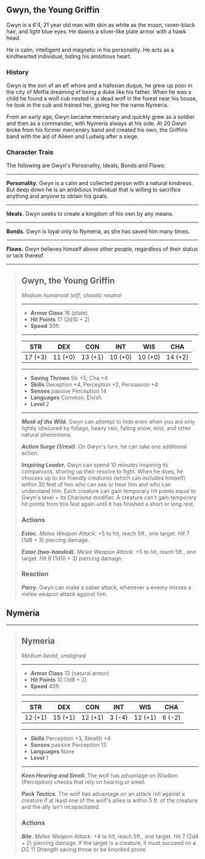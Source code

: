 ## Gwyn, the Young Griffin
Gwyn is a 6'4, 21 year old man with skin as white as the moon, raven-black hair, and light blue eyes. He dawns a silver-like plate armor with a hawk head.

He is calm, intelligent and magnetic in his personality. He acts as a kindhearted individual, hiding his ambitious heart.


### History
Gwyn is the son of an elf whore and a hafexian duque, he grew up poor in the city of Melfia dreaming of being a duke like his father. When he was a child he found a wolf cub nested in a dead wolf in the forest near his house, he took in the cub and trained her, giving her the name Nymeria.

From an early age, Gwyn became mercenary and quickly grew as a soldier and then as a commander, with Nymeria always at his side. At 20 Gwyn broke from his former mercenary band and created his own, the Griffins band with the aid of Aileen and Ludwig after a siege.


### Character Trais
The following are Gwyn's Personality, Ideals, Bonds and Flaws:
___
**Personality.**
Gwyn is a calm and collected person with a natural kindness. But deep down  he is an ambitious individual that is willing to sacrifice anything and anyone to obtain his goals.
___
**Ideals.**
Gwyn seeks to create a kingdom of his own by any means.
___
**Bonds.**
Gwyn is loyal only to Nymeria, as she has saved him many times.
___
**Flaws.**
Gwyn believes himself above other people, regardless of their status or lack thereof.


___
> ## Gwyn, the Young Griffin
>*Medium humanoid (elf), chaotic neutral*
> ___
> - **Armor Class** 18 (plate)
> - **Hit Points** 17 (2d10 + 2)
> - **Speed** 30ft.
>___
>|   STR   |   DEX   |   CON   |   INT   |   WIS   |   CHA   |
>|:-------:|:-------:|:-------:|:-------:|:-------:|:-------:|
>| 17 (+3) | 11 (+0) | 13 (+1) | 10 (+0) | 10 (+0) | 14 (+2) |
>___
> - **Saving Throws** Str +5, Cha +4
> - **Skills** Deception +4, Perception +2, Persuasion +4
> - **Senses** passive Perception 14
> - **Languages** Common, Elvish
> - **Level** 2
> ___
> ***Mask of the Wild.***
> Gwyn can attempt to hide even when you are only lightly obscured by foliage, heavy rain, falling snow, mist, and other natural phenomena.
>
> ***Action Surge (1/rest).***
> On Gwyn's turn, he can take one additional action.
>
> ***Inspiring Leader.***
> Gwyn can spend 10 minutes inspiring its companions, shoring up their resolve to fight. When he does, he chooses up to six friendly creatures (which can includes himself) within 30 feet of him who can see or hear him and who can understand him. Each creature can gain temporary hit points equal to Gwyn's level + its Charisma modifier. A creature can't gain temporary hit points from this feat again until it has finished a short or long rest.
>
> ### Actions
> ***Estoc.*** *Melee Weapon Attack:* +5 to hit, reach 5ft., one target. *Hit* 7 (1d8 + 3) piercing damage. 
>
> ***Estoc (two-handed).*** *Melee Weapon Attack:* +5 to hit, reach 5ft., one target. *Hit* 8 (1d10 + 3) piercing damage. 
>
> ### Reaction
> ***Parry.*** Gwyn can make a saber attack, whenever a enemy misses a melee weapon attack against him.
>


## Nymeria

___
> ## Nymeria
>*Medium beast, unaligned*
> ___
> - **Armor Class** 13 (natural armor)
> - **Hit Points** 10 (1d8 + 2)
> - **Speed** 40ft.
>___
>|   STR   |   DEX   |   CON   |   INT   |   WIS   |   CHA   |
>|:-------:|:-------:|:-------:|:-------:|:-------:|:-------:|
>| 12 (+1) | 15 (+1) | 12 (+1) |  3 (-4) | 12 (+1) |  6 (-2) |
>___
> - **Skills** Perception +3, Stealth +4
> - **Senses** passive Perception 13
> - **Languages** None
> - **Level** 1
> ___
> ***Keen Hearing and Smell.*** The wolf has advantage on Wisdom (Perception) checks that rely on hearing or smell.
>
> ***Pack Tactics.*** The wolf has advantage on an attack roll against a creature if at least one of the wolf's allies is within 5 ft. of the creature and the ally isn't incapacitated.
>
> ### Actions
> ***Bite.*** *Melee Weapon Attack:* +4 to hit, reach 5ft., one target. *Hit* 7 (2d4 + 2) piercing damage. If the target is a creature, it must succeed on a DC 11 Strength saving throw or be knocked prone
>